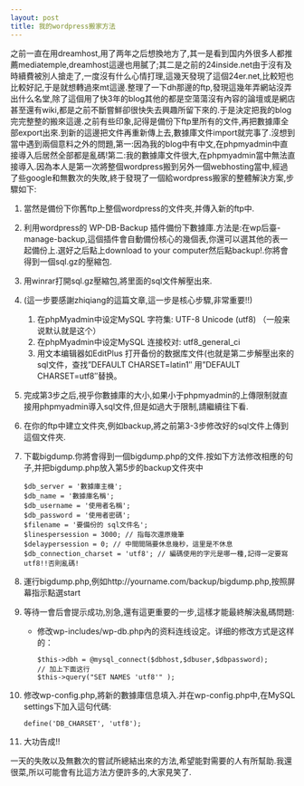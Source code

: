 ```yaml
---
layout: post
title: 我的wordpress搬家方法
---
```


之前一直在用dreamhost,用了两年之后想換地方了,其一是看到国内外很多人都推薦mediatemple,dreamhost這邊也用膩了;其二是之前的24inside.net由于沒有及時續費被別人搶走了,一度沒有什么心情打理,這幾天發現了這個24er.net,比較短也比較好記,于是就想轉過來mt這邊.整理了一下dh那邊的ftp,發現這幾年弄網站沒弄出什么名堂,除了這個用了快3年的blog其他的都是空蕩蕩沒有內容的論壇或是網店甚至還有wiki,都是之前不斷嘗鮮卻很快失去興趣所留下來的.于是決定把我的blog完完整整的搬來這邊.之前有些印象,記得是備份下ftp里所有的文件,再把數據庫全部export出來.到新的這邊把文件再重新傳上去,數據庫文件import就完事了.沒想到當中遇到兩個意料之外的問題,第一:因為我的blog中有中文,在phpmyadmin中直接導入后居然全部都是亂碼!第二:我的數據庫文件很大,在phpmyadmin當中無法直接導入.因為本人是第一次將整個wordpress搬到另外一個webhosting當中,經過了些google和無數次的失敗,終于發現了一個給wordpress搬家的整體解決方案,步驟如下:

1. 當然是備份下你舊ftp上整個wordpress的文件夾,并傳入新的ftp中.

2. 利用wordpress的 WP-DB-Backup 插件備份下數據庫.方法是:在wp后臺-manage-backup,這個插件會自動備份核心的幾個表,你還可以選其他的表一起備份上.選好之后點上download to your computer然后點backup!.你將會得到一個sql.gz的壓縮包.

3. 用winrar打開sql.gz壓縮包,將里面的sql文件解壓出來.

4. (這一步要感謝zhiqiang的這篇文章,這一步是核心步驟,非常重要!!)
    1. 在phpMyadmin中设定MySQL 字符集: UTF-8 Unicode (utf8) （一般来说默认就是这个）
    2. 在phpMyadmin中设定MySQL 连接校对: utf8_general_ci
    3. 用文本编辑器如EditPlus 打开备份的数据库文件(也就是第二步解壓出來的sql文件，查找”DEFAULT CHARSET=latin1″ 用”DEFAULT CHARSET=utf8″替换。

5. 完成第3步之后,視乎你數據庫的大小,如果小于phpmyadmin的上傳限制就直接用phpmyadmin導入sql文件,但是如過大于限制,請繼續往下看.

6. 在你的ftp中建立文件夾,例如backup,將之前第3-3步修改好的sql文件上傳到這個文件夾.

7. 下載bigdump.你將會得到一個bigdump.php的文件.按如下方法修改相應的句子,并把bigdump.php放入第5步的backup文件夾中

   ```
   $db_server = '數據庫主機';
   $db_name = '數據庫名稱';
   $db_username = '使用者名稱';
   $db_password = '使用者密碼';
   $filename = '要備份的 sql文件名';
   $linespersession = 3000; // 指每次還原幾筆
   $delaypersession = 0; // 中間間隔要休息幾秒，這里是不休息
   $db_connection_charset = 'utf8'; // 編碼使用的字元是哪一種,記得一定要寫utf8!!否則亂碼!
   ```

8. 運行bigdump.php,例如http://yourname.com/backup/bigdump.php,按照屏幕指示點選start

9. 等待一會后會提示成功,別急,還有這更重要的一步,這樣才能最終解決亂碼問題:
    * 修改wp-includes/wp-db.php內的资料连线设定。详细的修改方式是这样的：

      ```
      $this->dbh = @mysql_connect($dbhost,$dbuser,$dbpassword);
      // 加上下面这行
      $this->query("SET NAMES 'utf8'" );
      ```

10. 修改wp-config.php,將新的數據庫信息填入.并在wp-config.php中,在MySQL settings下加入這句代碼:

    ```
    define('DB_CHARSET', 'utf8');
    ```

11. 大功告成!!

一天的失敗以及無數次的嘗試所總結出來的方法,希望能對需要的人有所幫助.我還很菜,所以可能會有比這方法方便許多的,大家見笑了.
